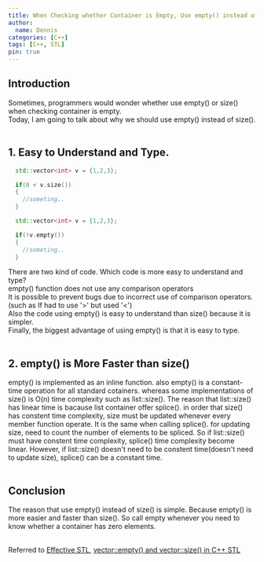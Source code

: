 ```yaml
---
title: When Checking whether Container is Empty, Use empty() instead of Comparing size() with zero 
author:
  name: Dennis
categories: [C++]
tags: [C++, STL]
pin: true
---
```


## Introduction
Sometimes, programmers would wonder whether use empty() or size() when checking container is empty.  
Today, I am going to talk about why we should use empty() instead of size().
<br><br>

## 1. Easy to Understand and Type.
```cpp
  std::vector<int> v = {1,2,3};

  if(0 < v.size())
  {
    //someting..
  }
```
```cpp
  std::vector<int> v = {1,2,3};

  if(!v.empty())
  {
    //someting..
  }
```
There are two kind of code. Which code is more easy to understand and type?<br>
empty() function does not use any comparison operators <br>
It is possible to prevent bugs due to incorrect use of comparison operators.
(such as If had to use '>' but used '<')<br>
Also the code using empty() is easy to understand than size() because it is simpler.<br> 
Finally, the biggest advantage of using empty() is that it is easy to type.
<br><br>

## 2. empty() is More Faster than size() 
empty() is implemented as an inline function. also empty() is a constant-time operation for all standard cotainers.
whereas some implementations of size() is O(n) time complexity such as list::size().
The reason that list::size() has linear time is bacause list container offer splice().
in order that size() has constent time complexity, size must be updated whenever every member function operate. 
It is the same when calling splice(). for updating size, need to count the number of elements to be spliced.
So if list::size() must have constent time complexity, splice() time complexity become linear. 
However, if list::size() doesn't need to be constent time(doesn't need to update size), splice() can be a constant time.
<br><br>

## Conclusion
The reason that use empty() instead of size() is simple.
Because empty() is more easier and faster than size(). So call empty whenever you need to know whether a container has zero elements.
<br><br>

Referred to [Effective STL](https://www.amazon.com/Effective-STL-Addison-Wesley-Professional-Computing-ebook/dp/B004V4432W), [vector::empty() and vector::size() in C++ STL](https://www.geeksforgeeks.org/vectorempty-vectorsize-c-stl/)
